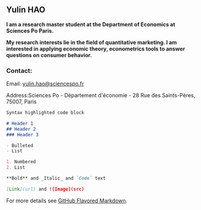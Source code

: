 ## Yulin HAO

**I am a research master student at the Department of Economics at Sciences Po Paris.**

**My research interests lie in the field of quantitative marketing. I am interested in applying economic theory, econometrics tools to answer questions on consumer behavior.**

### Contact:

 Email: yulin.hao@sciencespo.fr
 
 Address:Sciences Po - Département d'économie - 28 Rue des Saints-Pères, 75007, Paris



```markdown
Syntax highlighted code block

# Header 1
## Header 2
### Header 3

- Bulleted
- List

1. Numbered
2. List

**Bold** and _Italic_ and `Code` text

[Link](url) and ![Image](src)
```

For more details see [GitHub Flavored Markdown](https://guides.github.com/features/mastering-markdown/).



